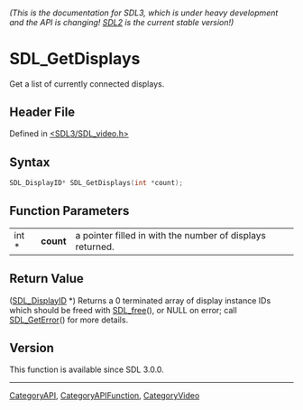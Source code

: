 ###### (This is the documentation for SDL3, which is under heavy development and the API is changing! [SDL2](https://wiki.libsdl.org/SDL2/) is the current stable version!)
# SDL_GetDisplays

Get a list of currently connected displays.

## Header File

Defined in [<SDL3/SDL_video.h>](https://github.com/libsdl-org/SDL/blob/main/include/SDL3/SDL_video.h)

## Syntax

```c
SDL_DisplayID* SDL_GetDisplays(int *count);
```

## Function Parameters

|       |           |                                                           |
| ----- | --------- | --------------------------------------------------------- |
| int * | **count** | a pointer filled in with the number of displays returned. |

## Return Value

([SDL_DisplayID](SDL_DisplayID) *) Returns a 0 terminated array of display
instance IDs which should be freed with [SDL_free](SDL_free)(), or NULL on
error; call [SDL_GetError](SDL_GetError)() for more details.

## Version

This function is available since SDL 3.0.0.

----
[CategoryAPI](CategoryAPI), [CategoryAPIFunction](CategoryAPIFunction), [CategoryVideo](CategoryVideo)

